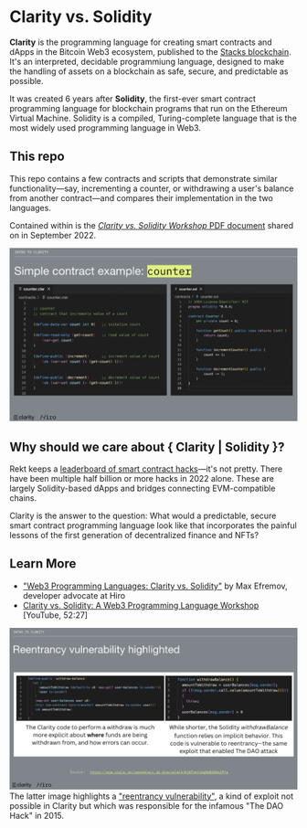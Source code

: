 # Clarity vs. Solidity

**Clarity** is the programming language for creating smart contracts and dApps in the Bitcoin Web3 ecosystem, published to the [Stacks blockchain](https://www.stacks.co/). It's an interpreted, decidable programmiung language, designed to make the handling of assets on a blockchain as safe, secure, and predictable as possible.

It was created 6 years after **Solidity**, the first-ever smart contract programming language for blockchain programs that run on the Ethereum Virtual Machine. Solidity is a compiled, Turing-complete language that is the most widely used programming language in Web3. 

## This repo

This repo contains a few contracts and scripts that demonstrate similar functionality—say, incrementing a counter, or withdrawing a user's balance from another contract—and compares their implementation in the two languages.

Contained within is the [*Clarity vs. Solidity Workshop* PDF document](/assets/Clarity_vs_Solidity_Workshop.pdf) shared on in September 2022.

!["Counter" contract comparison.](/assets/counter_compare.png)
## Why should we care about { Clarity | Solidity }?

Rekt keeps a [leaderboard of smart contract hacks](https://rekt.news/leaderboard/)—it's not pretty. There have been multiple half billion or more hacks in 2022 alone. These are largely Solidity-based dApps and bridges connecting EVM-compatible chains.

Clarity is the answer to the question: What would a predictable, secure smart contract programming language look like that incorporates the painful lessons of the first generation of decentralized finance and NFTs?

## Learn More
- ["Web3 Programming Languages: Clarity vs. Solidity"](https://www.hiro.so/blog/web3-programming-languages-clarity-vs-solidity) by Max Efremov, developer advocate at Hiro
- [Clarity vs. Solidity: A Web3 Programming Language Workshop](https://youtu.be/L8EN6PmMEPY) [YouTube, 52:27]

!["Withdraw balance" script functionality, highlighting reentrancy vulnerability in Solidity.](/assets/withdraw_compare.png)
The latter image highlights a ["reentrancy vulnerability"](https://hackernoon.com/hack-solidity-reentrancy-attack), a kind of exploit not possible in Clarity but which was responsible for the infamous "The DAO Hack" in 2015.
